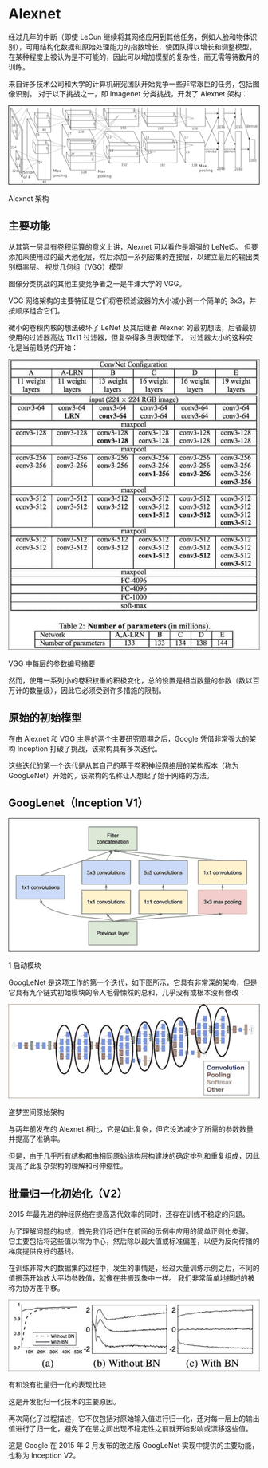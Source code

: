 # Alexnet

经过几年的中断（即使 LeCun 继续将其网络应用到其他任务，例如人脸和物体识别），可用结构化数据和原始处理能力的指数增长，使团队得以增长和调整模型， 在某种程度上被认为是不可能的，因此可以增加模型的复杂性，而无需等待数月的训练。

来自许多技术公司和大学的计算机研究团队开始竞争一些非常艰巨的任务，包括图像识别。 对于以下挑战之一，即 Imagenet 分类挑战，开发了 Alexnet 架构：

![Alexnet](img/00125.jpg)

Alexnet 架构

## 主要功能

从其第一层具有卷积运算的意义上讲，Alexnet 可以看作是增强的 LeNet5。 但要添加未使用过的最大池化层，然后添加一系列密集的连接层，以建立最后的输出类别概率层。 视觉几何组（VGG）模型

图像分类挑战的其他主要竞争者之一是牛津大学的 VGG。

VGG 网络架构的主要特征是它们将卷积滤波器的大小减小到一个简单的 3x3，并按顺序组合它们。

微小的卷积内核的想法破坏了 LeNet 及其后继者 Alexnet 的最初想法，后者最初使用的过滤器高达 11x11 过滤器，但复杂得多且表现低下。 过滤器大小的这种变化是当前趋势的开始：

![Main features](img/00126.jpg)

VGG 中每层的参数编号摘要

然而，使用一系列小的卷积权重的积极变化，总的设置是相当数量的参数（数以百万计的数量级），因此它必须受到许多措施的限制。

## 原始的初始模型

在由 Alexnet 和 VGG 主导的两个主要研究周期之后，Google 凭借非常强大的架构 Inception 打破了挑战，该架构具有多次迭代。

这些迭代的第一个迭代是从其自己的基于卷积神经网络层的架构版本（称为 GoogLeNet）开始的，该架构的名称让人想起了始于网络的方法。

## GoogLenet（Inception V1）

![GoogLenet (Inception V1)](img/00127.jpg)

1 启动模块

GoogLeNet 是这项工作的第一个迭代，如下图所示，它具有非常深的架构，但是它具有九个链式初始模块的令人毛骨悚然的总和，几乎没有或根本没有修改：

![GoogLenet (Inception V1)](img/00128.jpg)

盗梦空间原始架构

与两年前发布的 Alexnet 相比，它是如此复杂，但它设法减少了所需的参数数量并提高了准确率。

但是，由于几乎所有结构都由相同原始结构层构建块的确定排列和重复组成，因此提高了此复杂架构的理解和可伸缩性。

## 批量归一化初始化（V2）

2015 年最先进的神经网络在提高迭代效率的同时，还存在训练不稳定的问题。

为了理解问题的构成，首先我们将记住在前面的示例中应用的简单正则化步骤。 它主要包括将这些值以零为中心，然后除以最大值或标准偏差，以便为反向传播的梯度提供良好的基线。

在训练非常大的数据集的过程中，发生的事情是，经过大量训练示例之后，不同的值振荡开始放大平均参数值，就像在共振现象中一样。 我们非常简单地描述的被称为协方差平移。

![Batch normalized inception (V2)](img/00129.jpg)

有和没有批量归一化的表现比较

这是开发批归一化技术的主要原因。

再次简化了过程描述，它不仅包括对原始输入值进行归一化，还对每一层上的输出值进行了归一化，避免了在层之间出现不稳定性之前就开始影响或漂移这些值。

这是 Google 在 2015 年 2 月发布的改进版 GoogLeNet 实现中提供的主要功能，也称为 Inception V2。